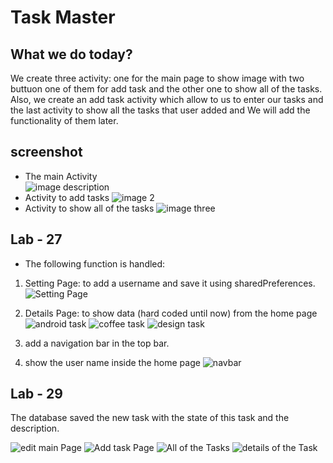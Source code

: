 # Task Master

## What we do today?

We create three activity: one for the main page to show image with two buttuon one of them for add task and the other one to show all of the tasks. Also, we create an add task activity which allow to us to enter our tasks and the last activity to show all the tasks that user added and We will add the functionality of them later. 

## screenshot

- The main Activity  
![image description](screenshots/image1.jpeg)
- Activity to add tasks
![image 2](https://i.ibb.co/mtNJXZ5/photo1650898777-1.jpg)
- Activity to show all of the tasks
![image three](https://i.ibb.co/wsGBywy/photo1650898777.jpg)

## Lab - 27

- The following function is handled:

1. Setting Page: to add a username and save it using sharedPreferences.
![Setting Page](screenshots/usernameSaved.jpeg)

2. Details Page: to show data (hard coded until now) from the home page
![android task](screenshots/androidTask.jpeg)
![coffee task](screenshots/CoffeeTask.jpeg)
![design task](screenshots/DesignTask.jpeg)

3. add a navigation bar in the top bar.
4. show the user name inside the home page
![navbar](screenshots/navbar.jpeg)

## Lab - 29

The database saved the new task with the state of this task and the description.

![edit main Page](screenshots/Lab-29/main_Page.jpeg)
![Add task Page](screenshots/Lab-29/addtask.jpeg)
![All of the Tasks](screenshots/Lab-29/tasks.jpeg)
![details of the Task](screenshots/Lab-29/details.jpeg)